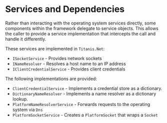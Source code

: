 # Services and Dependencies
Rather than interacting with the operating system services directly, some components within the framework delegate to service objects.  This allows the caller to provide a service implementation that intercepts the call and handle it differently.

These services are implemented in `Titanis.Net`:

* `ISocketService` - Provides network sockets
* `INameResolver` - Resolves a host name to an IP address
* `IClientCredentialService` - Provides client credentials

The following implementations are provided:

* `ClientCredentialService` - Implements a credential store as a dictionary.
* `DictionaryNameResolver` - Implements a name resolver as a dictionary lookup.
* `PlatformNameResolverService` - Forwards requests to the operating system via `Dns`
* `PlatformSocketService` - Creates a `PlatformSocket` that wraps a `Socket`
